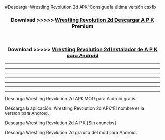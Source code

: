 #Descargar Wrestling Revolution 2d  APK^Consigue la última versión csxfb



<div align="center">
<h3>Download >>>>> <a href="https://es-sites.web.app/?es= Wrestling Revolution 2d ">Wrestling Revolution 2d  Descargar A P K Premium</a></h3><br>

<h3>Download >>>>> <a href="https://es-sites.web.app/?es= Wrestling Revolution 2d ">Wrestling Revolution 2d  Instalador de A P K para Android</a></h3>
</div>


----------------------------------------------------------

----------------------------------------------------------

----------------------------------------------------------

----------------------------------------------------------

----------------------------------------------------------

----------------------------------------------------------

----------------------------------------------------------

Descarga Wrestling Revolution 2d  APK.MOD para Android gratis.

Descarga la aplicación. Wrestling Revolution 2d  APK^El nombre es la versión para Android.

Descarga Wrestling Revolution 2d  A P K [Sin anuncios]

Descarga Wrestling Revolution 2d  gratuita del mod para Android.


